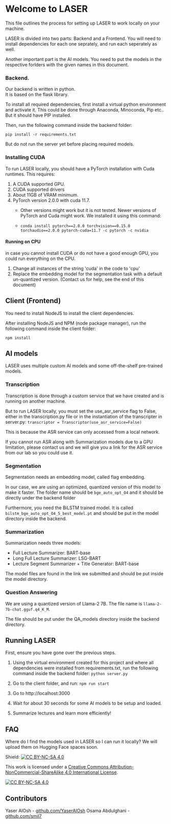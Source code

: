 # Welcome to LASER

This file outlines the process for setting up LASER to work locally on your machine.

LASER is divided into two parts: Backend and a Frontend.
You will need to install dependencies for each one seprately, and run each seperately as well.

Another important part is the AI models. You need to put the models in the respective forlders with the given names in this document.


### Backend.

Our backend is written in python.   
It is based on the flask library.  

To install all required dependencies, first install a virtual python environment and activate it. This could be done through Anaconda, Minoconda, Pip etc..
But it should have PIP installed.

Then, run the following command inside the backend folder:

`pip install -r requirements.txt`

But do not run the server yet before placing required models.

### Installing CUDA

To run LASER locally, you should have a PyTorch installation with Cuda runtimes. This requires:
1. A CUDA supported GPU.
2. CUDA supported drivers
3. About 11GB of VRAM minimum.
4. PyTorch version 2.0.0 with cuda 11.7.
    * Other versions might work but it is not tested. Newer versions of PyTorch and Cuda might work.
    We installed it using this command:

    * `conda install pytorch==2.0.0 torchvision==0.15.0 torchaudio==2.0.0 pytorch-cuda=11.7 -c pytorch -c nvidia
`

#### Running on CPU
in case you cannot install CUDA or do not have a good enough GPU, you could run everything on the CPU.
1. Change all instances of the string 'cuda' in the code to 'cpu'
2. Replace the embedding model for the segmentation task with a default un-quantized version. (Contact us for help, see the end of this document)

## Client (Frontend)

You need to install NodeJS to install the client dependencies.

After installing NodeJS and NPM (node package manager), run the following command inside the client folder:

`npm install`

## AI models

LASER uses multiple custom AI models and some off-the-shelf pre-trained models.

### Transcription

Transcription is done through a custom service that we have created and is running on another machine.  

But to run LASER locally, you must set the use_asr_service flag to False, either in the transcription.py file or in the instantiation of the transcripter in server.py:
`transcriptor = Transcriptor(use_asr_service=False)`

This is because the ASR service can only accessed from a local network. 

If you cannot run ASR along with Summarization models due to a GPU limitation, please contact us and we will give you a link for the ASR service from our lab so you could use it.

### Segmentation

Segmentation needs an embedding model, called flag embedding. 

In our case, we are using an optimized, quantized version of this model to make it faster.
The folder name should be `bge_auto_opt_O4` and it should be directly under the backend folder

Furthermore, you need the BiLSTM trained model. It is called `bilstm_bge_auto_opt_O4_5_best_model.pt` and should be put in the model directory inside the backend.

### Summarization

Summarization needs three models:  

- Full Lecture Summarizer: BART-base
- Long Full Lecture Summarizer: LSG-BART
- Lecture Segment Summarizer + Title Generator: BART-base

The model files are found in the link we submitted and should be put inside the model directory.


### Question Answering

We are using a quantized version of Llama-2 7B. The file name is `llama-2-7b-chat.gguf.q4_K_M`.

The file should be put under the QA_models directory inside the backend directory.



## Running LASER

First, ensure you have gone over the previous steps.

1. Using the virtual environment created for this project and where all dependencies were installed from requirements.txt, run the following command inside the backend folder:
`python server.py`

2. Go to the client folder, and run:
`npm run start`

3. Go to http://localhost:3000
4. Wait for about 30 seconds for some AI models to be setup and loaded.
5. Summarize lectures and learn more efficiently!

## FAQ

Where do I find the models used in LASER so I can run it locally?
We will upload them on Hugging Face spaces soon.


Shield: [![CC BY-NC-SA 4.0][cc-by-nc-sa-shield]][cc-by-nc-sa]

This work is licensed under a
[Creative Commons Attribution-NonCommercial-ShareAlike 4.0 International License][cc-by-nc-sa].

[![CC BY-NC-SA 4.0][cc-by-nc-sa-image]][cc-by-nc-sa]

[cc-by-nc-sa]: http://creativecommons.org/licenses/by-nc-sa/4.0/
[cc-by-nc-sa-image]: https://licensebuttons.net/l/by-nc-sa/4.0/88x31.png
[cc-by-nc-sa-shield]: https://img.shields.io/badge/License-CC%20BY--NC--SA%204.0-lightgrey.svg

## Contributors
Yaser AlOsh - [github.com/YaserAlOsh](https://github.com/YaserAlOsh)
Osama Abdulghani - [github.com/smil7](https://github.com/smil7)
